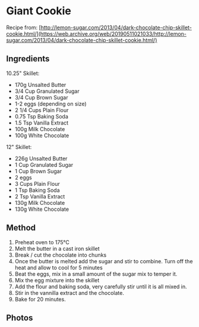# Giant Cookie

Recipe from: [http://lemon-sugar.com/2013/04/dark-chocolate-chip-skillet-cookie.html/](https://web.archive.org/web/20190511021033/http://lemon-sugar.com/2013/04/dark-chocolate-chip-skillet-cookie.html/)

## Ingredients

10.25" Skillet:

- 170g Unsalted Butter
- 3/4 Cup Granulated Sugar
- 3/4 Cup Brown Sugar
- 1-2 eggs (depending on size)
- 2 1/4 Cups Plain Flour
- 0.75 Tsp Baking Soda
- 1.5 Tsp Vanilla Extract
- 100g Milk Chocolate
- 100g White Chocolate

12" Skillet:

- 226g Unsalted Butter
- 1 Cup Granulated Sugar
- 1 Cup Brown Sugar
- 2 eggs
- 3 Cups Plain Flour
- 1 Tsp Baking Soda
- 2 Tsp Vanilla Extract
- 130g Milk Chocolate
- 130g White Chocolate

## Method

1. Preheat oven to 175°C
2. Melt the butter in a cast iron skillet
3. Break / cut the chocolate into chunks
4. Once the butter is melted add the sugar and stir to combine. Turn off the heat and allow to cool for 5 minutes
5. Beat the eggs, mix in a small amount of the sugar mix to temper it.
6. Mix the egg mixture into the skillet
7. Add the flour and baking soda, very carefully stir until it is all mixed in.
8. Stir in the vannilla extract and the chocolate.
9. Bake for 20 minutes.

## Photos


